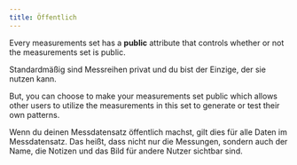 ```yaml
---
title: Öffentlich
---
```


Every measurements set has a **public** attribute that controls whether or not the measurements set is public.

Standardmäßig sind Messreihen privat und du bist der Einzige, der sie nutzen kann.

But, you can choose to make your measurements set public which allows other users to utilize the measurements in this set to generate or test their own patterns.

<Note>
Wenn du deinen Messdatensatz öffentlich machst, gilt dies für alle Daten im Messdatensatz.
Das heißt, dass nicht nur die Messungen, sondern auch der Name, die Notizen und das Bild für andere Nutzer sichtbar sind.
</Note>

